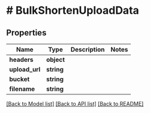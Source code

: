 # # BulkShortenUploadData

## Properties

Name | Type | Description | Notes
------------ | ------------- | ------------- | -------------
**headers** | **object** |  |
**upload_url** | **string** |  |
**bucket** | **string** |  |
**filename** | **string** |  |

[[Back to Model list]](../../README.md#models) [[Back to API list]](../../README.md#endpoints) [[Back to README]](../../README.md)
